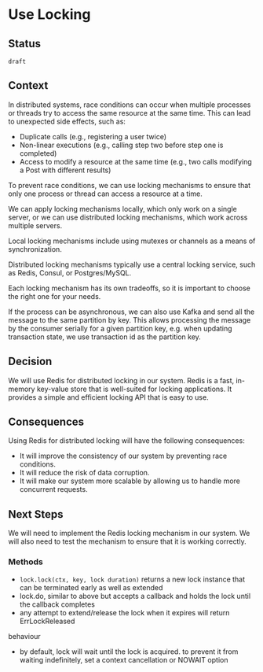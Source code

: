 # Use Locking

## Status

`draft`

## Context

In distributed systems, race conditions can occur when multiple processes or threads try to access the same resource at the same time. This can lead to unexpected side effects, such as:

* Duplicate calls (e.g., registering a user twice)
* Non-linear executions (e.g., calling step two before step one is completed)
* Access to modify a resource at the same time (e.g., two calls modifying a Post with different results)

To prevent race conditions, we can use locking mechanisms to ensure that only one process or thread can access a resource at a time.

We can apply locking mechanisms locally, which only work on a single server, or we can use distributed locking mechanisms, which work across multiple servers.

Local locking mechanisms include using mutexes or channels as a means of synchronization.

Distributed locking mechanisms typically use a central locking service, such as Redis, Consul, or Postgres/MySQL.

Each locking mechanism has its own tradeoffs, so it is important to choose the right one for your needs.

If the process can be asynchronous, we can also use Kafka and send all the message to the same partition by key. This allows processing the message by the consumer serially for a given partition key, e.g. when updating transaction state, we use transaction id as the partition key.

## Decision

We will use Redis for distributed locking in our system. Redis is a fast, in-memory key-value store that is well-suited for locking applications. It provides a simple and efficient locking API that is easy to use.

## Consequences

Using Redis for distributed locking will have the following consequences:

* It will improve the consistency of our system by preventing race conditions.
* It will reduce the risk of data corruption.
* It will make our system more scalable by allowing us to handle more concurrent requests.

## Next Steps

We will need to implement the Redis locking mechanism in our system. We will also need to test the mechanism to ensure that it is working correctly.


### Methods

- `lock.lock(ctx, key, lock duration)` returns a new lock instance that can be terminated early as well as extended
- lock.do, similar to above but accepts a callback and holds the lock until the callback completes
- any attempt to extend/release the lock when it expires will return ErrLockReleased

behaviour
- by default, lock will wait until the lock is acquired. to prevent it from waiting indefinitely, set a context cancellation or NOWAIT option
